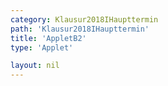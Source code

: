 ```yaml
---
category: Klausur2018IHaupttermin
path: 'Klausur2018IHaupttermin'
title: 'AppletB2'
type: 'Applet'

layout: nil
---
```

<link type="text/css" href="https://cdnjs.cloudflare.com/ajax/libs/jsxgraph/0.99.6/jsxgraph.css"><link rel="stylesheet" type="text/css" href="//cdnjs.cloudflare.com/ajax/libs/jsxgraph/0.99.7/jsxgraph.css" />
<div id="2018123" class="jxgbox" style="width:500px; height:500px">
<script type="text/javascript">
    (function() {
	var board = JXG.JSXGraph.initBoard('2018123', {
                boundingbox: [-15, 15, 15, -15],
                axis: true
                
            });
	var f = x => 0.5*x;
var pf = board.create('functiongraph', [f], {strokeWidth:3, strokeColor:'black'});

var A = board.create('point', [-2,2], {fixed:true});

var C = board.create('point', [3,3], {fixed:true, name:'C'});

var B = board.create('glider', [pf], {color:'orange'});

var M = board.create('midpoint', [A,C], {name:'M', color:'gray'});

var D = board.create('point', [function(){return (M.X()-B.X())*3.5+B.X()}, function(){return (M.Y()-B.Y())*3.5+B.Y()}], {color:'green', trace:true})

var BD = board.create('line', [B,D], {straightFirst:false, straightLast:false, color:'green'})

var AC = board.create('line', [A,C], {straightFirst:false, straightLast:false, color:'gray'})

var AD = board.create('line', [A,D], {straightFirst:false, straightLast:false})
var CD = board.create('line', [C,D], {straightFirst:false, straightLast:false})
var CB = board.create('line', [C,B], {straightFirst:false, straightLast:false})
var AB = board.create('line', [A,B], {straightFirst:false, straightLast:false})
 })(); </script>
  </div>
